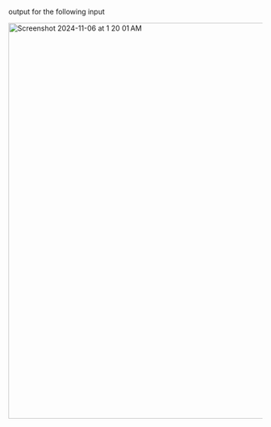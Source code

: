 output for the following input

<img width="786" alt="Screenshot 2024-11-06 at 1 20 01 AM" src="https://github.com/user-attachments/assets/c8c8cd35-9197-4f65-86dc-8ff29c68db1a">
